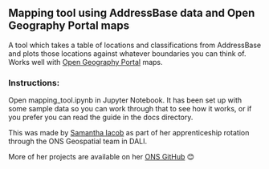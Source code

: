 ## Mapping tool using AddressBase data and Open Geography Portal maps
A tool which takes a table of locations and classifications from AddressBase and plots those locations against whatever boundaries you can think of.
Works well with [Open Geography Portal](https://geoportal.statistics.gov.uk/) maps.

### Instructions: 
Open mapping_tool.ipynb in Jupyter Notebook. It has been set up with some sample data so you can work through that to see how it works, or if you prefer you can read the guide in the docs directory.

This was made by [Samantha Iacob](mailto:samantha.iacob@ons.gov.uk) as part of her apprenticeship rotation through the ONS Geospatial team in DALI.

More of her projects are available on her [ONS GitHub](https://github.com/SamanthaIacobONS) 😊
